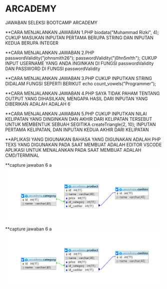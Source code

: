 # ARCADEMY
JAWABAN SELEKSI BOOTCAMP ARCADEMY


**CARA MENJALANKAN JAWABAN 1.PHP
biodata("Muhammad Rizki", 4);
CUKUP MASUKAN INPUTAN PERTAMA BERUPA STRING DAN INPUTAN KEDUA BERUPA INTEGER

**CARA MENJALANKAN JAWABAN 2.PHP
passwordValidity("johnsmith26");
passwordValidity("j0hn5m!th");
CUKUP INPUT USERNAME YANG ANDA INGINKAN DI FUNGSI passwordValidity DAN PASSWORD DI FUNGSI passwordValidity


**CARA MENJALANKAN JAWABAN 3.PHP
CUKUP INPUTKAN STRING DIDALAM FUNGSI SEPERTI BERIKUT
echo count_vowels("Programmer");

**CARA MENJALANKAN JAWABAN 4.PHP
SAYA TIDAK PAHAM TENTANG OUTPUT YANG DIHASILKAN, MENGAPA HASIL DARI INPUTAN YANG DIBERIKAN ADALAH ADALAH 6


**CARA MENJALANKAN JAWABAN 5.PHP 
CUKUP INPUTKAN NILAI KELIPATAN YANG DINGINKAN DAN AKHIR DARI KELIPATAN TERSEBUT UNTUK MEMBENTUK SEBUAH SEGITIKA
createTriangle(2, 10);
INPUTAN PERTAMA KELIPATAN, DAN INPUTAN KEDUA AKHIR DARI KELIPATAN



**APLIKASI YANG DIGUNAKAN
  BAHASA YANG DIGUNAKAN ADALAH PHP
  TEXS YANG DIGUNAKAN PADA SAAT MEMBUAT ADALAH EDITOR VSCODE
  APLIKASI UNTUK MENALANKAN PADA SAAT MEMBUAT ADALAH  CMD/TERMINAL



**capture jawaban 6 a
![JAWABAN 6 A](https://github.com/mrizki0020/ARCADEMY/blob/master/database.png)

**capture jawaban 6 a
![JAWABAN 6 A](https://github.com/mrizki0020/ARCADEMY/blob/master/database.png)

